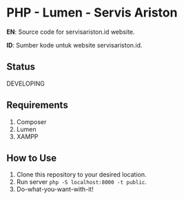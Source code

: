 # PHP - Lumen - Servis Ariston
**EN**: Source code for servisariston.id website.

**ID**: Sumber kode untuk website servisariston.id.

## Status
DEVELOPING

## Requirements
1. Composer
2. Lumen
3. XAMPP

## How to Use
1. Clone this repository to your desired location.
2. Run server `php -S localhost:8000 -t public`.
3. Do-what-you-want-with-it!

